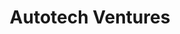 ---
layout: firm_page
title: "Autotech Ventures"
id: "autotechvc.com"
permalink: "/autotechventuresautotechvc.com/"
website: "https://www.autotechvc.com"
offices: "Menlo Park (United States)"
investment_stages: "Seed, Series A, Series B"
portfolio_companies: "Lyft, SpotHero, Agtonomy, AmpUp, BasicBlock, Bluedot, Bumper, BusUp, CarPay, Cazoo, Cogniac, Deepscale, Digital Motors, Drover, Exponential Markets, Fixico, Fox Robotics, Frontier Car Group, Gaussion, Genlogs, GridWise, Hayden.AI, HDVI, Indie, KlearNow, Laka, Latent AI, Marti, MasonHub, MundiMoto, Newtrul, Outdoorsy, Pickup, Rollick, Rynse, SafeAI, ShipHawk, Swvl, TruckLabs, Veo, Verdant, Volta, Work Truck Solutions, Xnor.AI, Yendo, Bus.Com, Metawave"
portfolio_link: "https://www.autotechvc.com/portfolio"
investment_markets: "Connectivity, Autonomy, Shared-use, Electrification, Digitization of enterprise, Deep-tech, AI, Semiconductors, Marketplaces, Fintech, SaaS, Automotive commerce and Aftermarket, Supply Chain & Logistics, Shared Mobility"
founded_year: "2015"
description: "Autotech Ventures is an early-stage venture capital firm with over $500M under management, focusing on solving ground transportation challenges through technology. They invest globally in startups across various stages, leveraging their extensive network within the transportation industry to support portfolio companies."
linkedin: "https://www.linkedin.com/company/autotech-ventures"
twitter: ""
instagram: ""
team_page: "https://www.autotechvc.com/team"
investor_type: "Venture Capital"
crunchbase: "https://www.crunchbase.com/organization/autotech-ventures"
pitchbook: ""

# SEO Optimization
meta_title: "Autotech Ventures - VC Firm - projectstartups.com"
meta_description: "Autotech Ventures, Autotech Ventures is an early-stage venture capital firm with over $500M under management, focusing on solving ground transportation challenges throug..."
meta_keywords: "Autotech Ventures, Connectivity, Autonomy, Shared-use, Electrification, Digitization of enterprise, Deep-tech, AI, Semiconductors, Marketplaces, Fintech, SaaS, Automotive commerce and Aftermarket, Supply Chain & Logistics, Shared Mobility, VC firm, venture capital, startup investor, projectstartups.com"
canonical_url: "https://vc.projectstartups.com/autotechventuresautotechvc.com/"
---